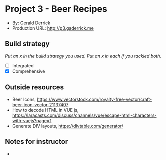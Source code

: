 # Project 3 - Beer Recipes
+ By: Gerald Derrick
+ Production URL: <http://p3.gaderrick.me>

## Build strategy
*Put an x in the build strategy you used. Put an x in each if you tackled both.*
+ [ ] Integrated
+ [x] Comprehensive

## Outside resources
+ Beer Icons, https://www.vectorstock.com/royalty-free-vector/craft-beer-icon-vector-21137407
+ How to decode HTML in VUE js, https://laracasts.com/discuss/channels/vue/escape-html-characters-with-vuejs?page=1
+ Generate DIV layouts, https://divtable.com/generator/

## Notes for instructor
+ 